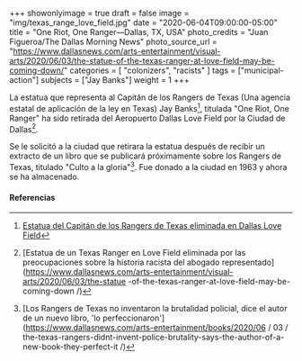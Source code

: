 +++
showonlyimage = true
draft = false
image = "img/texas_range_love_field.jpg"
date = "2020-06-04T09:00:00-05:00"
title = "One Riot, One Ranger—Dallas, TX, USA"
photo_credits = "Juan Figueroa/The Dallas Morning News"
photo_source_url = "https://www.dallasnews.com/arts-entertainment/visual-arts/2020/06/03/the-statue-of-the-texas-ranger-at-love-field-may-be-coming-down/"
categories = [ "colonizers", "racists" ]
tags = ["municipal-action"]
subjects = ["Jay Banks"]
weight = 1
+++

La estatua que representa al Capitán de los Rangers de Texas (Una agencia estatal de aplicación de la ley en Texas) Jay Banks[^1], titulada "One Riot, One Ranger" ha sido retirada del Aeropuerto Dallas Love Field por la Ciudad de Dallas[^2].

<!--more-->

Se le solicitó a la ciudad que retirara la estatua después de recibir un extracto de un libro que se publicará próximamente sobre los Rangers de Texas, titulado "Culto a la gloria"[^3]. Fue donado a la ciudad en 1963 y ahora se ha almacenado.

#### Referencias

[^1]: [Estatua del Capitán de los Rangers de Texas eliminada en Dallas Love Field](https://dfw.cbslocal.com/2020/06/04/texas-ranger-statue-removed-dallas-love-field/)

[^2]: [Estatua de un Texas Ranger en Love Field eliminada por las preocupaciones sobre la historia racista del abogado representado](https://www.dallasnews.com/arts-entertainment/visual-arts/2020/06/03/the-statue -of-the-texas-ranger-at-love-field-may-be-coming-down /)

[^3]: [Los Rangers de Texas no inventaron la brutalidad policial, dice el autor de un nuevo libro, 'lo perfeccionaron'](https://www.dallasnews.com/arts-entertainment/books/2020/06 / 03 / the-texas-rangers-didnt-invent-police-brutality-says-the-author-of-a-new-book-they-perfect-it /)
